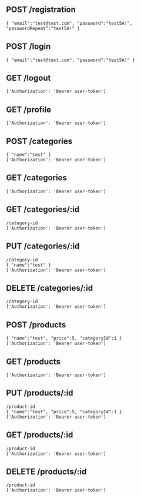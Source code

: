 ## POST /registration
```
{ "email":"test@test.com", "password":"test5A!", "passwordRepeat":"test5A!" }
```

## POST /login
```
{ "email":"test@test.com", "password":"test5A!" }
```

## GET /logout
```
['Authorization': 'Bearer user-token']
```

## GET /profile
```
['Authorization': 'Bearer user-token']
```

## POST /categories
```
{ "name":"test" }
['Authorization': 'Bearer user-token']
```

## GET /categories
```
['Authorization': 'Bearer user-token']
```

## GET /categories/:id
```
/category-id
['Authorization': 'Bearer user-token']
```

## PUT /categories/:id
```
/category-id
{ "name":"test" }
['Authorization': 'Bearer user-token']
```

## DELETE /categories/:id 
```
/category-id
['Authorization': 'Bearer user-token']
```

## POST /products
```
{ "name":"test", "price":5, "categoryId":1 }
['Authorization': 'Bearer user-token']
```

## GET /products
```
['Authorization': 'Bearer user-token']
```

## PUT /products/:id
```
/product-id
{ "name":"test", "price":5, "categoryId":1 }
['Authorization': 'Bearer user-token']
```

## GET /products/:id
```
/product-id
['Authorization': 'Bearer user-token']
```

## DELETE /products/:id
```
/product-id
['Authorization': 'Bearer user-token']
```